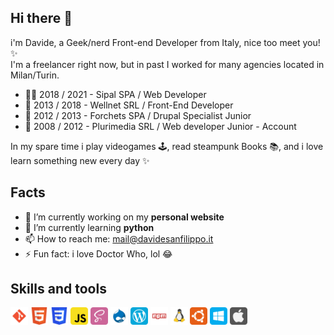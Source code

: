 <!--
**da-san/da-san** is a ✨ _special_ ✨ repository because its `README.md` (this file) appears on your GitHub profile.

Here are some ideas to get you started:
-->

## Hi there 👋
i'm Davide, a Geek/nerd Front-end Developer from Italy, nice too meet you! ✨<br>
I'm a freelancer right now, but in past I worked for many agencies located in Milan/Turin.

- 👨‍🦳 2018 / 2021 - Sipal SPA / Web Developer
- 🧔 2013 / 2018 - Wellnet SRL / Front-End Developer
- 🧒 2012 / 2013 - Forchets SPA / Drupal Specialist Junior
- 👶 2008 / 2012 - Plurimedia SRL / Web developer Junior - Account

In my spare time i play videogames 🕹️, read steampunk Books 📚, and i love learn something new every day ✨

## Facts
- 🔭 I’m currently working on my **personal website**
- 🌱 I’m currently learning **python** 
- 📫 How to reach me: mail@davidesanfilippo.it
- ⚡ Fun fact: i love Doctor Who, lol 😂

## Skills and tools

<p align="left">
    <img height="28" width="28" src="https://raw.githubusercontent.com/edent/SuperTinyIcons/master/images/svg/git.svg" />
    <img height="28" width="28" src="https://raw.githubusercontent.com/edent/SuperTinyIcons/master/images/svg/html5.svg" />
    <img height="28" width="28" src="https://raw.githubusercontent.com/edent/SuperTinyIcons/master/images/svg/css3.svg" />
    <img height="28" width="28" src="https://raw.githubusercontent.com/edent/SuperTinyIcons/master/images/svg/javascript.svg" />
    <img height="28" width="28" src="https://raw.githubusercontent.com/edent/SuperTinyIcons/master/images/svg/sass.svg" />
    <img height="28" width="28" src="https://raw.githubusercontent.com/edent/SuperTinyIcons/master/images/svg/drupal.svg" />
    <img height="28" width="28" src="https://raw.githubusercontent.com/edent/SuperTinyIcons/master/images/svg/wordpress.svg" />
    <img height="28" width="28" src="https://raw.githubusercontent.com/edent/SuperTinyIcons/master/images/svg/npm.svg" />    
    <img height="28" width="28" src="https://raw.githubusercontent.com/edent/SuperTinyIcons/master/images/svg/linux.svg" />
    <img height="28" width="28" src="https://raw.githubusercontent.com/edent/SuperTinyIcons/master/images/svg/ubuntu.svg" />
    <img height="28" width="28" src="https://raw.githubusercontent.com/edent/SuperTinyIcons/master/images/svg/windows.svg" />
    <img height="28" width="28" src="https://raw.githubusercontent.com/edent/SuperTinyIcons/master/images/svg/apple.svg" />
</p>
